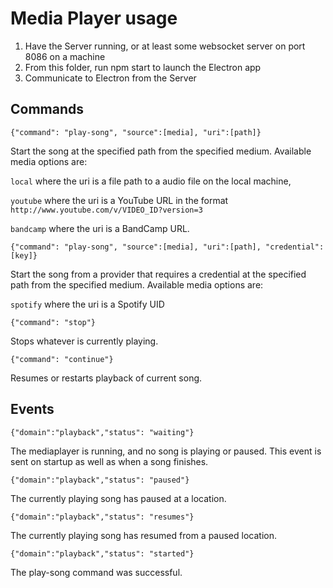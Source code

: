 # Media Player usage
1. Have the Server running, or at least some websocket server on port 8086 on a machine
2. From this folder, run npm start to launch the Electron app
3. Communicate to Electron from the Server

## Commands

```
{"command": "play-song", "source":[media], "uri":[path]}
```
Start the song at the specified path from the specified medium. Available media options are: 

```local``` where the uri is a file path to a audio file on the local machine,

```youtube``` where the uri is a YouTube URL in the format `http://www.youtube.com/v/VIDEO_ID?version=3`

```bandcamp``` where the uri is a BandCamp URL.

```
{"command": "play-song", "source":[media], "uri":[path], "credential":[key]}
```
Start the song from a provider that requires a credential at the specified path from the specified medium. Available media options are: 

```spotify``` where the uri is a Spotify UID

```
{"command": "stop"}
```
Stops whatever is currently playing.

```
{"command": "continue"}
```
Resumes or restarts playback of current song.

## Events

```
{"domain":"playback","status": "waiting"}
```
The mediaplayer is running, and no song is playing or paused. This event is sent on startup as well as when a song finishes. 

```
{"domain":"playback","status": "paused"}
```
The currently playing song has paused at a location.

```
{"domain":"playback","status": "resumes"}
```
The currently playing song has resumed from a paused location.

```
{"domain":"playback","status": "started"}
```
The play-song command was successful.
